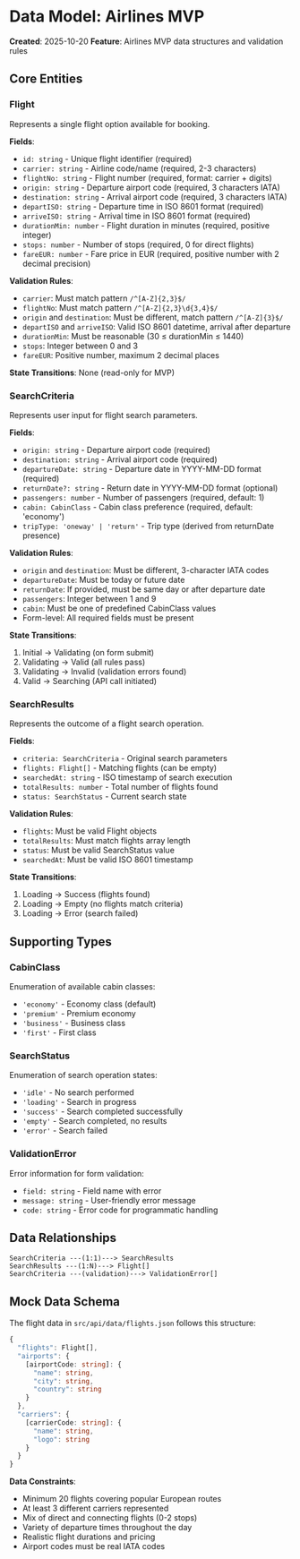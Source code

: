 # Data Model: Airlines MVP

**Created**: 2025-10-20
**Feature**: Airlines MVP data structures and validation rules

## Core Entities

### Flight

Represents a single flight option available for booking.

**Fields**:
- `id: string` - Unique flight identifier (required)
- `carrier: string` - Airline code/name (required, 2-3 characters)
- `flightNo: string` - Flight number (required, format: carrier + digits)
- `origin: string` - Departure airport code (required, 3 characters IATA)
- `destination: string` - Arrival airport code (required, 3 characters IATA)
- `departISO: string` - Departure time in ISO 8601 format (required)
- `arriveISO: string` - Arrival time in ISO 8601 format (required)
- `durationMin: number` - Flight duration in minutes (required, positive integer)
- `stops: number` - Number of stops (required, 0 for direct flights)
- `fareEUR: number` - Fare price in EUR (required, positive number with 2 decimal precision)

**Validation Rules**:
- `carrier`: Must match pattern `/^[A-Z]{2,3}$/`
- `flightNo`: Must match pattern `/^[A-Z]{2,3}\d{3,4}$/`
- `origin` and `destination`: Must be different, match pattern `/^[A-Z]{3}$/`
- `departISO` and `arriveISO`: Valid ISO 8601 datetime, arrival after departure
- `durationMin`: Must be reasonable (30 ≤ durationMin ≤ 1440)
- `stops`: Integer between 0 and 3
- `fareEUR`: Positive number, maximum 2 decimal places

**State Transitions**: None (read-only for MVP)

### SearchCriteria

Represents user input for flight search parameters.

**Fields**:
- `origin: string` - Departure airport code (required)
- `destination: string` - Arrival airport code (required)
- `departureDate: string` - Departure date in YYYY-MM-DD format (required)
- `returnDate?: string` - Return date in YYYY-MM-DD format (optional)
- `passengers: number` - Number of passengers (required, default: 1)
- `cabin: CabinClass` - Cabin class preference (required, default: 'economy')
- `tripType: 'oneway' | 'return'` - Trip type (derived from returnDate presence)

**Validation Rules**:
- `origin` and `destination`: Must be different, 3-character IATA codes
- `departureDate`: Must be today or future date
- `returnDate`: If provided, must be same day or after departure date
- `passengers`: Integer between 1 and 9
- `cabin`: Must be one of predefined CabinClass values
- Form-level: All required fields must be present

**State Transitions**:
1. Initial → Validating (on form submit)
2. Validating → Valid (all rules pass)
3. Validating → Invalid (validation errors found)
4. Valid → Searching (API call initiated)

### SearchResults

Represents the outcome of a flight search operation.

**Fields**:
- `criteria: SearchCriteria` - Original search parameters
- `flights: Flight[]` - Matching flights (can be empty)
- `searchedAt: string` - ISO timestamp of search execution
- `totalResults: number` - Total number of flights found
- `status: SearchStatus` - Current search state

**Validation Rules**:
- `flights`: Must be valid Flight objects
- `totalResults`: Must match flights array length
- `status`: Must be valid SearchStatus value
- `searchedAt`: Must be valid ISO 8601 timestamp

**State Transitions**:
1. Loading → Success (flights found)
2. Loading → Empty (no flights match criteria)
3. Loading → Error (search failed)

## Supporting Types

### CabinClass
Enumeration of available cabin classes:
- `'economy'` - Economy class (default)
- `'premium'` - Premium economy  
- `'business'` - Business class
- `'first'` - First class

### SearchStatus
Enumeration of search operation states:
- `'idle'` - No search performed
- `'loading'` - Search in progress
- `'success'` - Search completed successfully
- `'empty'` - Search completed, no results
- `'error'` - Search failed

### ValidationError
Error information for form validation:
- `field: string` - Field name with error
- `message: string` - User-friendly error message
- `code: string` - Error code for programmatic handling

## Data Relationships

```
SearchCriteria ---(1:1)---> SearchResults
SearchResults ---(1:N)---> Flight[]
SearchCriteria ---(validation)---> ValidationError[]
```

## Mock Data Schema

The flight data in `src/api/data/flights.json` follows this structure:

```typescript
{
  "flights": Flight[],
  "airports": {
    [airportCode: string]: {
      "name": string,
      "city": string,
      "country": string
    }
  },
  "carriers": {
    [carrierCode: string]: {
      "name": string,
      "logo": string
    }
  }
}
```

**Data Constraints**:
- Minimum 20 flights covering popular European routes
- At least 3 different carriers represented
- Mix of direct and connecting flights (0-2 stops)
- Variety of departure times throughout the day
- Realistic flight durations and pricing
- Airport codes must be real IATA codes